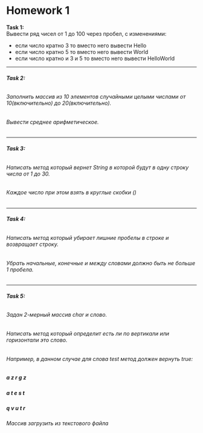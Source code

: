 # Homework 1

**Task 1:**  
  Вывести ряд чисел от 1 до 100 через пробел, с изменениями:
  - если число кратно 3 то вместо него вывести Hello
  - если число кратно 5 то вместо него вывести World
  - если число кратно и 3 и 5 то вместо него вывести HelloWorld
---
###### **Task 2:**  
###### Заполнить массив из 10 элементов случайными целыми числами от 10(включительно) до 20(включительно).  
###### Вывести среднее арифметическое.  
---  
###### **Task 3:**   
###### Написать метод который вернет String в которой будут в одну строку числа от 1 до 30.
###### Каждое число при этом взять в круглые скобки ()  
---  
###### **Task 4:**  
###### Написать метод который убирает лишние пробелы в строке и возвращает строку.   
###### Убрать начальные, конечные и между словами должно быть не больше 1 пробела.  
---  
###### **Task 5:**  
###### Задан 2-мерный массив char и слово.  
###### Написать метод который определит есть ли по вертикали или горизонтали это слово.   
###### Например, в данном случае для слова test метод должен вернуть true:  
#####  a z r g z  
#####  a t e s t  
#####  q v u t r  
###### Массив загрузить из текстового файла  

